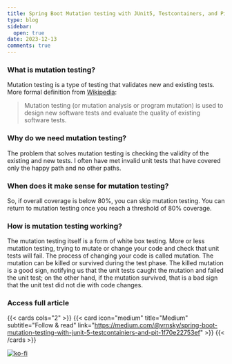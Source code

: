 ```yaml
---
title: Spring Boot Mutation testing with JUnit5, Testcontainers, and Pit
type: blog
sidebar:
  open: true
date: 2023-12-13
comments: true
---
```


### What is mutation testing?
Mutation testing is a type of testing that validates new and existing tests. More formal definition from [Wikipedia](https://en.wikipedia.org/wiki/Mutation_testing):
> Mutation testing (or mutation analysis or program mutation) is
> used to design new software tests and evaluate the quality of existing software tests.

### Why do we need mutation testing?
The problem that solves mutation testing is checking the validity of the existing and new tests.
I often have met invalid unit tests that have covered only the happy path and no other paths.

### When does it make sense for mutation testing?
So, if overall coverage is below 80%, you can skip mutation testing.
You can return to mutation testing once you reach a threshold of 80% coverage.

### How is mutation testing working?
The mutation testing itself is a form of white box testing. More or less mutation testing,
trying to mutate or change your code and check that unit tests will fail.
The process of changing your code is called mutation.
The mutation can be killed or survived during the test phase. The killed mutation is a good sign,
notifying us that the unit tests caught the mutation and failed the unit test; on the other hand,
if the mutation survived, that is a bad sign that the unit test did not die with code changes.

### Access full article
{{< cards cols="2" >}}
{{< card icon="medium" title="Medium" subtitle="Follow & read" link="https://medium.com/@vrnsky/spring-boot-mutation-testing-with-junit-5-testcontainiers-and-pit-1f70e22753ef" >}}
{{< /cards >}}

[![ko-fi](https://ko-fi.com/img/githubbutton_sm.svg)](https://ko-fi.com/J3J416GZA5)
